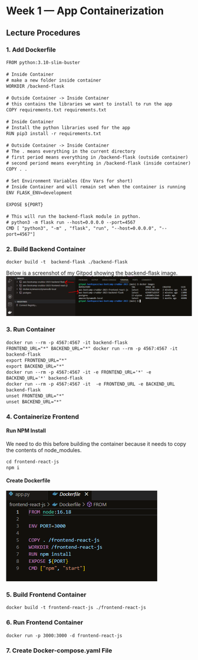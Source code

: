 # Week 1 — App Containerization

## Lecture Procedures

### 1. Add Dockerfile
```
FROM python:3.10-slim-buster

# Inside Container
# make a new folder inside container
WORKDIR /backend-flask

# Outside Container -> Inside Container
# this contains the libraries we want to install to run the app
COPY requirements.txt requirements.txt

# Inside Container
# Install the python libraries used for the app
RUN pip3 install -r requirements.txt

# Outside Container -> Inside Container
# The . means everything in the current directory
# first period means everything in /backend-flask (outside container)
# second periond means everyhting in /backend-flask (inside container)
COPY . .

# Set Environment Variables (Env Vars for short)
# Inside Container and will remain set when the container is running
ENV FLASK_ENV=development

EXPOSE ${PORT}

# This will run the backend-flask module in python.
# python3 -m flask run --host=0.0.0.0 --port=4567
CMD [ "python3", "-m" , "flask", "run", "--host=0.0.0.0", "--port=4567"]
```

### 2. Build Backend Container
```
docker build -t  backend-flask ./backend-flask
```
Below is a screenshot of my Gitpod showing the backend-flask image.
![Backend Image](assets/build%20backend%20container%20code%20result.PNG)

### 3. Run Container
```
docker run --rm -p 4567:4567 -it backend-flask
FRONTEND_URL="*" BACKEND_URL="*" docker run --rm -p 4567:4567 -it backend-flask
export FRONTEND_URL="*"
export BACKEND_URL="*"
docker run --rm -p 4567:4567 -it -e FRONTEND_URL='*' -e BACKEND_URL='*' backend-flask
docker run --rm -p 4567:4567 -it  -e FRONTEND_URL -e BACKEND_URL backend-flask
unset FRONTEND_URL="*"
unset BACKEND_URL="*"
```

### 4. Containerize Frontend
#### Run NPM Install
We need to do this before building the container because it needs to copy the contents of node_modules.
```
cd frontend-react-js
npm i
```
#### Create Dockerfile
![Frontend Dockerfile](assets/frontend%20docker%20file.PNG)

### 5. Build Frontend Container
```
docker build -t frontend-react-js ./frontend-react-js
```

### 6. Run Frontend Container
```
docker run -p 3000:3000 -d frontend-react-js
```

### 7. Create Docker-compose.yaml File
